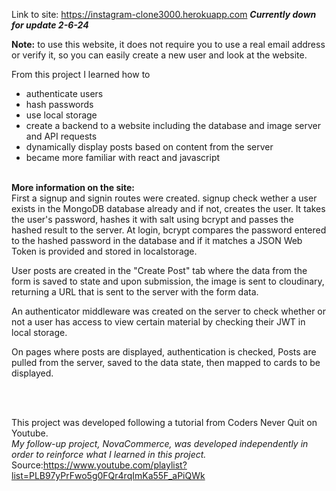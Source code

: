 Link to site: https://instagram-clone3000.herokuapp.com
***Currently down for update 2-6-24***

**Note:** to use this website, it does not require you to use a real email address or verify it,
so you can easily create a new user and look at the website.

From this project I learned how to
* authenticate users
* hash passwords
* use local storage
* create a backend to a website including the database and image server and API requests
* dynamically display posts based on content from the server
* became more familiar with react and javascript
 <br/><br/>
 
**More information on the site:**
 <br/>
First a signup and signin routes were created. signup check wether a user exists in the MongoDB database already and if not, creates the user. It takes the user's password, hashes it with salt using bcrypt and passes the hashed result to the server. At login, bcrypt compares the password entered to the hashed password in the database and if it matches a JSON Web Token is provided and stored in localstorage.

User posts are created in the "Create Post" tab where the data from the form is saved to state and upon submission, the image is sent to cloudinary, returning a URL that is sent to the server with the form data.

An authenticator middleware was created on the server to check whether or not a user has access to view certain material by checking their JWT in local storage.

On pages where posts are displayed, authentication is checked, Posts are pulled from the server, saved to the data state, then mapped to cards to be displayed.
 
 
 <br/><br/>
 
This project was developed following a tutorial from Coders Never Quit on Youtube.<br/>
*My follow-up project, NovaCommerce, was developed independently in order to reinforce what I learned in this project.*
Source:https://www.youtube.com/playlist?list=PLB97yPrFwo5g0FQr4rqImKa55F_aPiQWk
